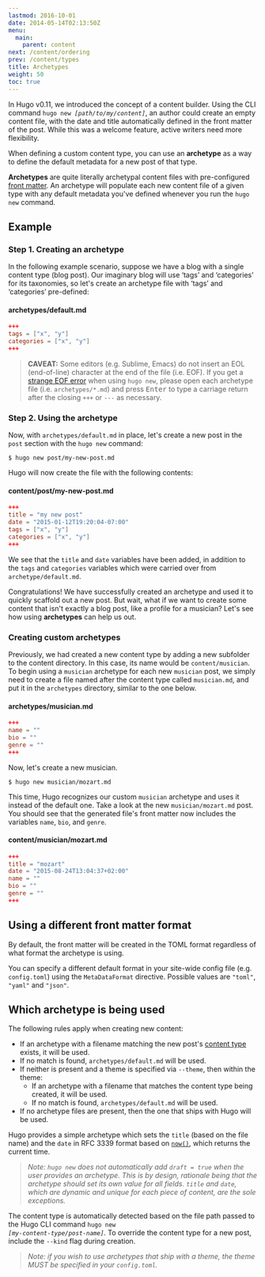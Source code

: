 ```yaml
---
lastmod: 2016-10-01
date: 2014-05-14T02:13:50Z
menu:
  main:
    parent: content
next: /content/ordering
prev: /content/types
title: Archetypes
weight: 50
toc: true
---
```


In Hugo v0.11, we introduced the concept of a content builder. Using the CLI 
command <code>hugo new <em>[path/to/my/content]</em></code>, an author could 
create an empty content file, with the date and title automatically defined in 
the front matter of the post. While this was a welcome feature, active writers 
need more flexibility.

When defining a custom content type, you can use an **archetype** as a way to 
define the default metadata for a new post of that type. 

**Archetypes** are quite literally archetypal content files with pre-configured 
[front matter](/content/front-matter). An archetype will populate each new 
content file of a given type with any default metadata you've defined whenever 
you run the `hugo new` command.

## Example

### Step 1. Creating an archetype

In the following example scenario, suppose we have a blog with a single content 
type (blog post). Our imaginary blog will use ‘tags’ and ‘categories’ for its 
taxonomies, so let's create an archetype file with ‘tags’ and ‘categories’ 
pre-defined:

#### archetypes/default.md

```toml
+++
tags = ["x", "y"]
categories = ["x", "y"]
+++
```

> __CAVEAT:__  Some editors (e.g. Sublime, Emacs) do not insert an EOL (end-of-line) character at the end of the file (i.e. EOF).  If you get a [strange EOF error](/troubleshooting/strange-eof-error/) when using `hugo new`, please open each archetype file (i.e.&nbsp;`archetypes/*.md`) and press <kbd>Enter</kbd> to type a carriage return after the closing `+++` or `---` as necessary.


### Step 2. Using the archetype

Now, with `archetypes/default.md` in place, let's create a new post in the `post` 
section with the `hugo new` command:

    $ hugo new post/my-new-post.md

Hugo will now create the file with the following contents:

#### content/post/my-new-post.md

```toml
+++
title = "my new post"
date = "2015-01-12T19:20:04-07:00"
tags = ["x", "y"]
categories = ["x", "y"]
+++
```

We see that the `title` and `date` variables have been added, in addition to the 
`tags` and `categories` variables which were carried over from `archetype/default.md`.

Congratulations! We have successfully created an archetype and used it to 
quickly scaffold out a new post. But wait, what if we want to create some content
that isn't exactly a blog post, like a profile for a musician? Let's see how
using **archetypes** can help us out.

### Creating custom archetypes

Previously, we had created a new content type by adding a new subfolder to the 
content directory. In this case, its name would be `content/musician`. To begin 
using a `musician` archetype for each new `musician` post, we simply need to 
create a file named after the content type called `musician.md`, and put it in 
the `archetypes` directory, similar to the one below.

#### archetypes/musician.md

```toml
+++
name = ""
bio = ""
genre = ""
+++
```

Now, let's create a new musician.

    $ hugo new musician/mozart.md

This time, Hugo recognizes our custom `musician` archetype and uses it instead of 
the default one. Take a look at the new `musician/mozart.md` post. You should see 
that the generated file's front matter now includes the variables `name`, `bio`, 
and `genre`.

#### content/musician/mozart.md

```toml
+++
title = "mozart"
date = "2015-08-24T13:04:37+02:00"
name = ""
bio = ""
genre = ""
+++
```

## Using a different front matter format

By default, the front matter will be created in the TOML format
regardless of what format the archetype is using.

You can specify a different default format in your site-wide config file
(e.g. `config.toml`) using the `MetaDataFormat` directive.
Possible values are `"toml"`, `"yaml"` and `"json"`.

## Which archetype is being used

The following rules apply when creating new content:

* If an archetype with a filename matching the new post's [content type](/content/types) exists, it will be used.
* If no match is found, `archetypes/default.md` will be used.
* If neither is present and a theme is specified via `--theme`, then within the theme:
    * If an archetype with a filename that matches the content type being created, it will be used.
    * If no match is found, `archetypes/default.md` will be used.
* If no archetype files are present, then the one that ships with Hugo will be used.

Hugo provides a simple archetype which sets the `title` (based on the
file name) and the `date` in RFC&nbsp;3339 format based on
[`now()`](http://golang.org/pkg/time/#Now), which returns the current time.

> *Note: `hugo new` does not automatically add `draft = true` when the user
> provides an archetype.  This is by design, rationale being that
> the archetype should set its own value for all fields.
> `title` and `date`, which are dynamic and unique for each piece of content,
> are the sole exceptions.*

The content type is automatically detected based on the file path passed to the 
Hugo CLI command <code>hugo new <em>[my-content-type/post-name]</em></code>. To 
override the content type for a new post, include the `--kind` flag during creation.

> *Note: if you wish to use archetypes that ship with a theme, the theme MUST be specified in your `config.toml`.*
